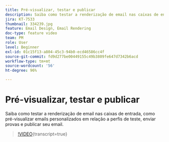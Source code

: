 ```yaml
---
title: Pré-visualizar, testar e publicar
description: Saiba como testar a renderização de email nas caixas de entrada, como pré-visualizar emails personalizados em relação a perfis de teste, enviar provas e publicar seu email.
jira: KT-7533
thumbnail: 334239.jpg
feature: Email Design, Email Rendering
doc-type: feature video
team: PM
role: User
level: Beginner
exl-id: 01c15f13-a804-45c3-94b0-ecd46586cc4f
source-git-commit: fd9d277be00449155c49b3809fe647d7342b6acd
workflow-type: tm+mt
source-wordcount: '56'
ht-degree: 96%

---
```


# Pré-visualizar, testar e publicar

Saiba como testar a renderização de email nas caixas de entrada, como pré-visualizar emails personalizados em relação a perfis de teste, enviar provas e publicar seu email.

>[!VIDEO](https://video.tv.adobe.com/v/334239?quality=12&learn=on){transcript=true}
